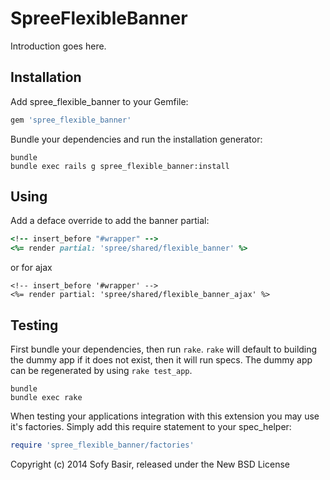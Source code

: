 SpreeFlexibleBanner
===================

Introduction goes here.

Installation
------------

Add spree_flexible_banner to your Gemfile:

```ruby
gem 'spree_flexible_banner'
```

Bundle your dependencies and run the installation generator:

```shell
bundle
bundle exec rails g spree_flexible_banner:install
```

Using
-----
Add a deface override to add the banner partial:

```ruby root/app/overrides/spree/layouts/spree_application/add_flexible_banner.html.erb.deface
<!-- insert_before "#wrapper" -->
<%= render partial: 'spree/shared/flexible_banner' %>
```
or for ajax
```
<!-- insert_before '#wrapper' -->
<%= render partial: 'spree/shared/flexible_banner_ajax' %>
```


Testing
-------

First bundle your dependencies, then run `rake`. `rake` will default to building the dummy app if it does not exist, then it will run specs. The dummy app can be regenerated by using `rake test_app`.

```shell
bundle
bundle exec rake
```

When testing your applications integration with this extension you may use it's factories.
Simply add this require statement to your spec_helper:

```ruby
require 'spree_flexible_banner/factories'
```

Copyright (c) 2014 Sofy Basir, released under the New BSD License
